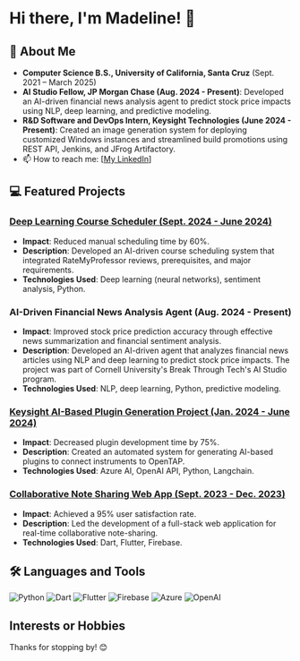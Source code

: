 # Hi there, I'm Madeline! 👋

## 🚀 About Me
- **Computer Science B.S., University of California, Santa Cruz** (Sept. 2021 – March 2025)
- **AI Studio Fellow, JP Morgan Chase (Aug. 2024 - Present)**: Developed an AI-driven financial news analysis agent to predict stock price impacts using NLP, deep learning, and predictive modeling.
- **R&D Software and DevOps Intern, Keysight Technologies (June 2024 - Present)**: Created an image generation system for deploying customized Windows instances and streamlined build promotions using REST API, Jenkins, and JFrog Artifactory.
- 📫 How to reach me: [[My LinkedIn](https://www.linkedin.com/in/madeline-miller/)]

## 💻 Featured Projects

### [Deep Learning Course Scheduler (Sept. 2024 - June 2024)](https://github.com/MadelineMiller/ml-course-scheduler)
- **Impact**: Reduced manual scheduling time by 60%.
- **Description**: Developed an AI-driven course scheduling system that integrated RateMyProfessor reviews, prerequisites, and major requirements.
- **Technologies Used**: Deep learning (neural networks), sentiment analysis, Python.

### AI-Driven Financial News Analysis Agent (Aug. 2024 - Present)
- **Impact**: Improved stock price prediction accuracy through effective news summarization and financial sentiment analysis.
- **Description**: Developed an AI-driven agent that analyzes financial news articles using NLP and deep learning to predict stock price impacts. The project was part of Cornell University's Break Through Tech's AI Studio program.
- **Technologies Used**: NLP, deep learning, Python, predictive modeling.

### [Keysight AI-Based Plugin Generation Project (Jan. 2024 - June 2024)](https://github.com/aajoseph-dev/UCSC-Keysight)
- **Impact**: Decreased plugin development time by 75%.
- **Description**: Created an automated system for generating AI-based plugins to connect instruments to OpenTAP.
- **Technologies Used**: Azure AI, OpenAI API, Python, Langchain.

### [Collaborative Note Sharing Web App (Sept. 2023 - Dec. 2023)](https://github.com/acolloredo/PostNote)
- **Impact**: Achieved a 95% user satisfaction rate.
- **Description**: Led the development of a full-stack web application for real-time collaborative note-sharing.
- **Technologies Used**: Dart, Flutter, Firebase.

## 🛠️ Languages and Tools
![Python](https://img.shields.io/badge/Python-3670A0?style=for-the-badge&logo=python&logoColor=ffdd54)
![Dart](https://img.shields.io/badge/Dart-0175C2?style=for-the-badge&logo=dart&logoColor=white)
![Flutter](https://img.shields.io/badge/Flutter-02569B?style=for-the-badge&logo=flutter&logoColor=white)
![Firebase](https://img.shields.io/badge/Firebase-FFCA28?style=for-the-badge&logo=firebase&logoColor=black)
![Azure](https://img.shields.io/badge/Azure-0078D4?style=for-the-badge&logo=microsoftazure&logoColor=white)
![OpenAI](https://img.shields.io/badge/OpenAI-412991?style=for-the-badge&logo=openai&logoColor=white)

## Interests or Hobbies

Thanks for stopping by! 😊
